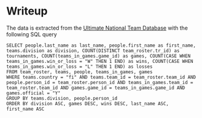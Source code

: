 # Writeup

The data is extracted from the [Ultimate National Team Database](http://hartti.com/national_teams/index.php) with the following SQL query

```
SELECT people.last_name as last_name, people.first_name as first_name, teams.division as division, COUNT(DISTINCT team_roster.tr_id) as tournaments, COUNT(teams_in_games.game_id) as games, COUNT(CASE WHEN teams_in_games.win_or_loss = "W" THEN 1 END) as wins, COUNT(CASE WHEN teams_in_games.win_or_loss = "L" THEN 1 END) as losses
FROM team_roster, teams, people, teams_in_games, games
WHERE teams.country = "fi" AND teams.team_id = team_roster.team_id AND people.person_id = team_roster.person_id AND teams_in_games.team_id = team_roster.team_id AND games.game_id = teams_in_games.game_id AND games.official = "Y"
GROUP BY teams.division, people.person_id
ORDER BY division ASC, games DESC, wins DESC, last_name ASC, first_name ASC

```